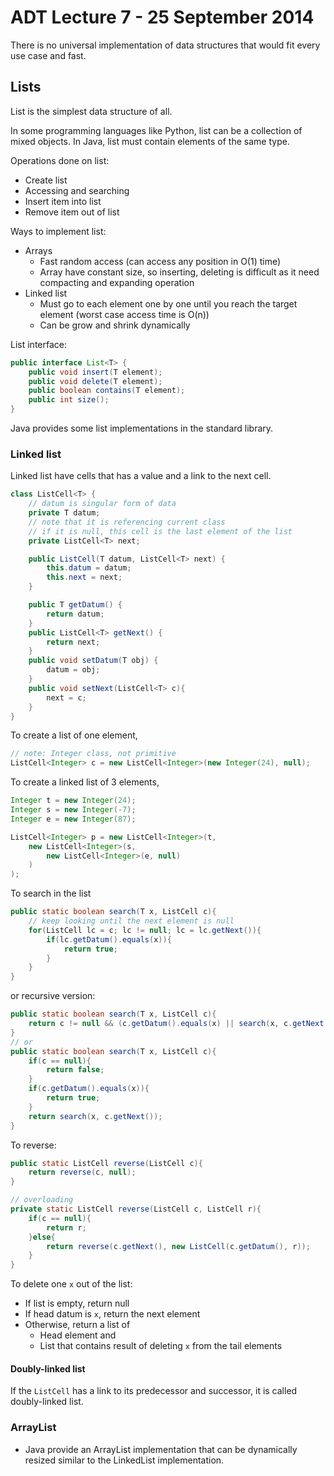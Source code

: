 # ADT Lecture 7 - 25 September 2014

There is no universal implementation of data structures that would fit every use case and fast.

## Lists

List is the simplest data structure of all.

In some programming languages like Python, list can be a collection of mixed objects. In Java, list must contain elements of the same type.

Operations done on list:

- Create list
- Accessing and searching
- Insert item into list
- Remove item out of list

Ways to implement list:

- Arrays
  - Fast random access (can access any position in O(1) time)
  - Array have constant size, so inserting, deleting is difficult as it need compacting and expanding operation
- Linked list
  - Must go to each element one by one until you reach the target element (worst case access time is O(n))
  - Can be grow and shrink dynamically

List interface:

```java
public interface List<T> {
	public void insert(T element);
	public void delete(T element);
	public boolean contains(T element);
	public int size();
}
```

Java provides some list implementations in the standard library.

### Linked list

Linked list have cells that has a value and a link to the next cell.

```java
class ListCell<T> {
	// datum is singular form of data
	private T datum;
	// note that it is referencing current class
	// if it is null, this cell is the last element of the list
	private ListCell<T> next;

	public ListCell(T datum, ListCell<T> next) {
		this.datum = datum;
		this.next = next;
	}

	public T getDatum() {
		return datum;
	}
	public ListCell<T> getNext() {
		return next;
	}
	public void setDatum(T obj) {
		datum = obj;
	}
	public void setNext(ListCell<T> c){
		next = c;
	}
}
```

To create a list of one element,

```java
// note: Integer class, not primitive
ListCell<Integer> c = new ListCell<Integer>(new Integer(24), null);
```

To create a linked list of 3 elements,

```java
Integer t = new Integer(24);
Integer s = new Integer(-7);
Integer e = new Integer(87);

ListCell<Integer> p = new ListCell<Integer>(t,
	new ListCell<Integer>(s,
		new ListCell<Integer>(e, null)
	)
);
```

To search in the list

```java
public static boolean search(T x, ListCell c){
	// keep looking until the next element is null
	for(ListCell lc = c; lc != null; lc = lc.getNext()){
		if(lc.getDatum().equals(x)){
			return true;
		}
	}
}
```

or recursive version:

```java
public static boolean search(T x, ListCell c){
	return c != null && (c.getDatum().equals(x) || search(x, c.getNext()));
}
// or
public static boolean search(T x, ListCell c){
	if(c == null){
		return false;
	}
	if(c.getDatum().equals(x)){
		return true;
	}
	return search(x, c.getNext());
}
```

To reverse:

```java
public static ListCell reverse(ListCell c){
	return reverse(c, null);
}

// overloading
private static ListCell reverse(ListCell c, ListCell r){
	if(c == null){
		return r;
	}else{
		return reverse(c.getNext(), new ListCell(c.getDatum(), r));
	}
}
```

To delete one `x` out of the list:

- If list is empty, return null
- If head datum is `x`, return the next element
- Otherwise, return a list of
  - Head element and
  - List that contains result of deleting `x` from the tail elements

#### Doubly-linked list

If the `ListCell` has a link to its predecessor and successor, it is called doubly-linked list.

### ArrayList

- Java provide an ArrayList implementation that can be dynamically resized similar to the LinkedList implementation.

